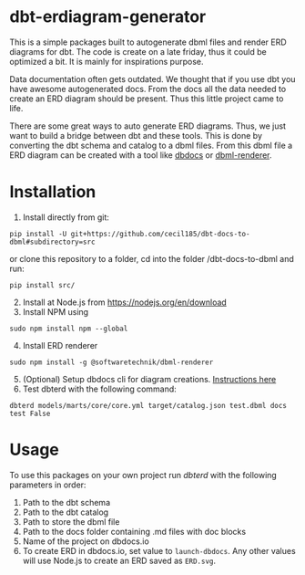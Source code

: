 # dbt-erdiagram-generator
This is a simple packages built to autogenerate dbml files and render ERD diagrams for dbt. The code is create on a late friday, thus it could be optimized a bit. It is mainly for inspirations purpose. 

Data documentation often gets outdated. We thought that if you use dbt you have awesome autogenerated docs. From the docs all the data needed to create an ERD diagram should be present. Thus this little project came to life. 

There are some great ways to auto generate ERD diagrams. Thus, we just want to build a bridge between dbt and these tools. This is done by converting the dbt schema and catalog to a dbml files. From this dbml file a ERD diagram can be created with a tool like [dbdocs](https://dbdocs.io/) or [dbml-renderer](https://github.com/softwaretechnik-berlin/dbml-renderer). 

# Installation

1. Install directly from git:
```
pip install -U git+https://github.com/cecil185/dbt-docs-to-dbml#subdirectory=src
```
or clone this repository to a folder, cd into the folder /dbt-docs-to-dbml and run:
```
pip install src/
```

2. Install at Node.js from https://nodejs.org/en/download
3. Install NPM using
```
sudo npm install npm --global
```
4. Install ERD renderer
```
sudo npm install -g @softwaretechnik/dbml-renderer
```
5. (Optional) Setup dbdocs cli for diagram creations. [Instructions here](https://dbdocs.io/docs)
6. Test dbterd with the following command:
```
dbterd models/marts/core/core.yml target/catalog.json test.dbml docs test False
```
# Usage
To use this packages on your own project run *dbterd* with the following parameters in order: 

1. Path to the dbt schema 
2. Path to the dbt catalog 
3. Path to store the dbml file
4. Path to the docs folder containing .md files with doc blocks
5. Name of the project on dbdocs.io
6. To create ERD in dbdocs.io, set value to ```launch-dbdocs```. Any other values will use Node.js to create an ERD saved as ```ERD.svg```.

